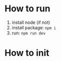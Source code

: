# How to run
1. install node (if not)
2. install package: `npm i`
3. run: `npm run dev`

# How to init